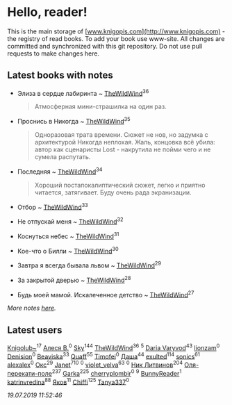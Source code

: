 # Hello, reader!
This is the main storage of [www.knigopis.com](http://www.knigopis.com) - the registry of read books.
To add your book use www-site. All changes are committed and synchronized with this git repository.
Do not use pull requests to make changes here.


## Latest books with notes
* Элиза в сердце лабиринта ~ [TheWildWind](users/262/262062207519652-facebook)<sup>36</sup>
    > Атмосферная мини-страшилка на один раз.

* Проснись в Никогда ~ [TheWildWind](users/262/262062207519652-facebook)<sup>35</sup>
    > Одноразовая трата времени. Сюжет не нов, но задумка с архитектурой Никогда неплохая. Жаль, концовка всё убила: автор как сценаристы Lost - накрутила не пойми чего и не сумела распутать.

* Последняя ~ [TheWildWind](users/262/262062207519652-facebook)<sup>34</sup>
    > Хороший постапокалиптический сюжет, легко и приятно читается, затягивает. Буду очень рада экранизации.

* Отбор ~ [TheWildWind](users/262/262062207519652-facebook)<sup>33</sup>

* Не отпускай меня ~ [TheWildWind](users/262/262062207519652-facebook)<sup>32</sup>

* Коснуться небес ~ [TheWildWind](users/262/262062207519652-facebook)<sup>31</sup>

* Кое-что о Билли ~ [TheWildWind](users/262/262062207519652-facebook)<sup>30</sup>

* Завтра я всегда бывала львом ~ [TheWildWind](users/262/262062207519652-facebook)<sup>29</sup>

* За закрытой дверью ~ [TheWildWind](users/262/262062207519652-facebook)<sup>28</sup>

* Будь моей мамой. Искалеченное детство ~ [TheWildWind](users/262/262062207519652-facebook)<sup>27</sup>


_More notes [here](latest_books_with_notes.md)._


## Latest users
[Knigolub~](users/111/111878597279669641685-google)<sup>17</sup> 
[Алеся В.](users/106/106887989031244091582-googleplus)<sup>0</sup> 
[Sky](users/118/118049897850017649660-google)<sup>144</sup> 
[TheWildWind](users/262/262062207519652-facebook)<sup>36</sup> 
[](users/110/110931306939441771638-google)<sup>5</sup> 
[Daria Varyvod](users/829/829893410524253-facebook)<sup>43</sup> 
[lionzam](users/288/28874284-vkontakte)<sup>0</sup> 
[Denision](users/105/105187106410967287777-google)<sup>0</sup> 
[Beaviska](users/102/10202544960024508-facebook)<sup>33</sup> 
[Quaff](users/122/12267158-vkontakte)<sup>55</sup> 
[Timofei](users/110/110891576791282096366-google)<sup>0</sup> 
[Даша](users/334/334696193054530347-mailru)<sup>44</sup> 
[exulted](users/100/100599204551896265722-google)<sup>114</sup> 
[sonics](users/588/5880221-vkontakte)<sup>61</sup> 
[alexalex](users/358/358903447-vkontakte)<sup>0</sup> 
[Окс](users/102/102536471289425216982-google)<sup>29</sup> 
[Janet](users/108/108113656204404967440-google)<sup>710</sup> 
[](users/156/156698528-vkontakte)<sup>0</sup> 
[violet_velva](users/116/116961712580551399099-google)<sup>63</sup> 
[](users/771/7717146768350199452-mailru)<sup>0</sup> 
[Ник Литвинов](users/241/241974816-vkontakte)<sup>204</sup> 
[Оля-перекати-поле](users/108/10848515355906827860-mailru)<sup>237</sup> 
[Garka](users/115/115753719718250012620-google)<sup>225</sup> 
[cherryplombir](users/202/202904827-vkontakte)<sup>0</sup> 
[](users/174/17479508-vkontakte)<sup>9</sup> 
[BunnyReader](users/117/117953264019715943446-google)<sup>1</sup> 
[katrinvredina](users/233/2336755-vkontakte)<sup>88</sup> 
[Яков](users/117/117277044284589498872-google)<sup>11</sup> 
[Chiffi](users/105/105831994080785626680-google)<sup>125</sup> 
[Tanya337](users/286/2867088343333019-facebook)<sup>0</sup> 


_19.07.2019 11:52:46_
